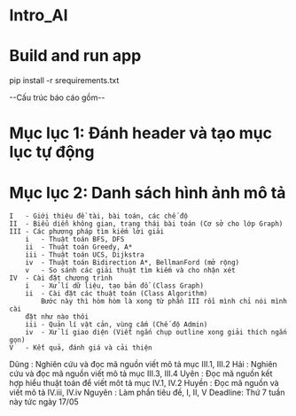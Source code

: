 # Intro_AI
# Build and run app
pip install -r srequirements.txt

--Cấu trúc báo cáo gồm--
 # Mục lục 1: Đánh header và tạo mục lục tự động
 # Mục lục 2: Danh sách hình ảnh mô tả
    I   - Giới thiệu đề tài, bài toán, các chế độ
    II  - Biểu diễn không gian, trạng thái bài toán (Cơ sở cho lớp Graph)
    III - Các phương pháp tìm kiếm lời giải
        i   - Thuật toán BFS, DFS
        ii  - Thuật toán Greedy, A*
        iii - Thuật toán UCS, Dijkstra
        iv  - Thuật toán Bidirection A*, BellmanFord (mở rộng)
        v   - So sánh các giải thuật tìm kiếm và cho nhận xét
    IV  - Cài đặt chương trình
        i   - Xử lí dữ liệu, tạo bản đồ (Class Graph)
        ii  - Cài đặt các thuật toán (Class Algorithm)
            Bước này thì hòm hòm là xong từ phần III rồi mình chỉ nói mình cài
        đặt như nào thôi
        iii - Quản lí vật cản, vùng cấm (Chế độ Admin)
        iv  - Xử lí giao diện (Viết ngắn chụp outline xong giải thích ngắn gọn)
    V   - Kết quả, đánh giá và cải thiện

Dũng    : Nghiên cứu và đọc mã nguồn viết mô tả mục III.1, III.2
Hải     : Nghiên cứu và đọc mã nguồn viết mô tả mục III.3, III.4
Uyên    : Đọc mã nguồn kết hợp hiểu thuật toán để viết môt tả mục IV.1, IV.2
Huyền   : Đọc mã nguồn và viết mô tả IV.iii, IV.iv
Nguyên  : Làm phần tiêu đề, I, II, V
Deadline: Thứ 7 tuần này tức ngày 17/05